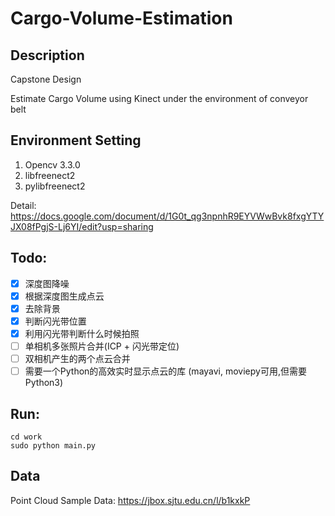 # Cargo-Volume-Estimation

## Description
Capstone Design 

Estimate Cargo Volume using Kinect under the environment of conveyor belt

## Environment Setting

1. Opencv 3.3.0
2. libfreenect2
3. pylibfreenect2

Detail: https://docs.google.com/document/d/1G0t_qg3npnhR9EYVWwBvk8fxgYTYJX08fPgjS-Lj6YI/edit?usp=sharing

## Todo:
- [x] 深度图降噪
- [x] 根据深度图生成点云
- [x] 去除背景
- [x] 判断闪光带位置
- [x] 利用闪光带判断什么时候拍照
- [ ] 单相机多张照片合并(ICP + 闪光带定位)
- [ ] 双相机产生的两个点云合并
- [ ] 需要一个Python的高效实时显示点云的库 (mayavi, moviepy可用,但需要Python3)

## Run:

<pre><code>cd work
sudo python main.py
</code></pre>

## Data

Point Cloud Sample Data: https://jbox.sjtu.edu.cn/l/b1kxkP
